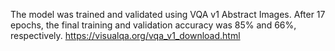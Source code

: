 The model was trained and validated using VQA v1 Abstract Images. After 17 epochs, the final training and validation accuracy was 85% and 66%, respectively.
https://visualqa.org/vqa_v1_download.html
